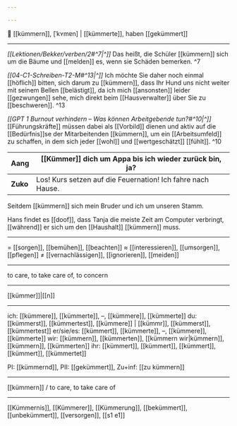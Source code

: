 ```yaml
---

---
```

🤝 [[kümmern]], [ˈkʏmɐn] | [[kümmerte]], haben [[gekümmert]]

---
*[[Lektionen/Bekker/verben/2#^7|^]]* Das heißt, die Schüler [[kümmern]] sich um die Bäume und [[melden]] es, wenn sie Schäden bemerken. ^7


*[[04-C1-Schreiben-T2-M#^13|^]]* Ich möchte Sie daher noch einmal [[höflich]] bitten, sich darum zu [[kümmern]], dass Ihr Hund uns nicht weiter mit seinem Bellen [[belästigt]], da ich mich [[ansonsten]] leider [[gezwungen]] sehe, mich direkt beim [[Hausverwalter]] über Sie zu [[beschweren]]. ^13


*[[GPT 1 Burnout verhindern – Was können Arbeitgebende tun?#^10|^]]* [[Führungskräfte]] müssen dabei als [[Vorbild]] dienen und aktiv auf die [[Bedürfnis]]se der Mitarbeitenden [[kümmern]], um ein [[Arbeitsumfeld]] zu schaffen, in dem sich jeder [[wohl]] und [[wertgeschätzt]] [[fühlt]]. ^10


| **Aang** | [[Kümmer]] dich um Appa bis ich wieder zurück bin, ja?      |
| -------- | ----------------------------------------------------------- |
| **Zuko** | Los! Kurs setzen auf die Feuernation! Ich fahre nach Hause. |

Seitdem [[kümmern]] sich mein Bruder und ich um unseren Stamm.

Hans findet es [[doof]], dass Tanja die meiste Zeit am Computer verbringt, [[während]] er sich um den [[Haushalt]] [[kümmern]] muss.

---
= [[sorgen]], [[bemühen]], [[beachten]]
≈ [[interessieren]], [[umsorgen]], [[pflegen]]
≠ [[vernachlässigen]], [[ignorieren]], [[meiden]]

---
to care, to take care of, to concern

---
[[kümmer]]|[[n]]

---
ich: [[kümmere]], [[kümmerte]], –, [[kümmere]], [[kümmerte]]
du: [[kümmerst]], [[kümmertest]], [[kümmere]] | [[kümmr]], [[kümmerst]], [[kümmertest]]
er/sie/es: [[kümmert]], [[kümmerte]], –, [[kümmere]], [[kümmerte]]
wir: [[kümmern]], [[kümmerten]], [[kümmern wir|kümmern]], [[kümmern]], [[kümmerten]]
ihr: [[kümmert]], [[kümmert]], [[kümmert]], [[kümmert]], [[kümmertet]]

PI: [[kümmernd]], PII: [[gekümmert]], Zu+inf: [[zu kümmern]]

---
[[kümmern]] / to care, to take care of

---
[[Kümmernis]], [[Kümmerer]], [[Kümmerung]], [[bekümmert]], [[unbekümmert]], [[versorgen]], [[s1 e1]]